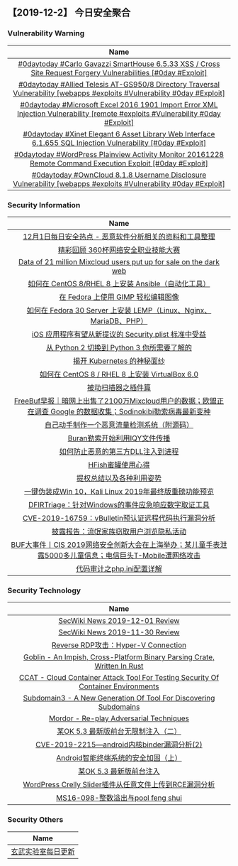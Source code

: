 
 ##   【2019-12-2】 今日安全聚合


###  						       							Vulnerability Warning

|                             Name                             |
| :----------------------------------------------------------: |
|[#0daytoday #Carlo Gavazzi SmartHouse 6.5.33 XSS / Cross Site Request Forgery Vulnerabilities [#0day #Exploit]](http://0day.today/exploits/33611)|
|[#0daytoday #Allied Telesis AT-GS950/8 Directory Traversal Vulnerability [webapps #exploits #Vulnerability #0day #Exploit]](http://0day.today/exploits/33610)|
|[#0daytoday #Microsoft Excel 2016 1901 Import Error XML Injection Vulnerability [remote #exploits #Vulnerability #0day #Exploit]](http://0day.today/exploits/33609)|
|[#0daytoday #Xinet Elegant 6 Asset Library Web Interface 6.1.655 SQL Injection Vulnerability [#0day #Exploit]](http://0day.today/exploits/33608)|
|[#0daytoday #WordPress Plainview Activity Monitor 20161228 Remote Command Execution Exploit [#0day #Exploit]](http://0day.today/exploits/33607)|
|[#0daytoday #OwnCloud 8.1.8 Username Disclosure Vulnerability  [webapps #exploits #Vulnerability #0day #Exploit]](http://0day.today/exploits/33606)|

### 						        							Security Information
|                             Name                                    |
| :----------------------------------------------------------: |
|[12月1日每日安全热点 - 恶意软件分析相关的资料和工具整理](https://www.anquanke.com/post/id/194038)|
|[精彩回顾  360杯网络安全职业技能大赛](https://www.anquanke.com/post/id/188684)|
|[Data of 21 million Mixcloud users put up for sale on the dark web](https://www.zdnet.com/article/data-of-21-million-mixcloud-users-put-up-for-sale-on-the-dark-web/#ftag=RSSbaffb68)|
|[如何在 CentOS 8/RHEL 8 上安装 Ansible（自动化工具）](https://linux.cn/article-11633-1.html?utm_source=rss&utm_medium=rss)|
|[在 Fedora 上使用 GIMP 轻松编辑图像](https://linux.cn/article-11632-1.html?utm_source=rss&utm_medium=rss)|
|[如何在 Fedora 30 Server 上安装 LEMP（Linux、Nginx、MariaDB、PHP）](https://linux.cn/article-11631-1.html?utm_source=rss&utm_medium=rss)|
|[iOS 应用程序有望从新提议的 Security.plist 标准中受益](https://linux.cn/article-11630-1.html?utm_source=rss&utm_medium=rss)|
|[从 Python 2 切换到 Python 3 你所需要了解的](https://linux.cn/article-11629-1.html?utm_source=rss&utm_medium=rss)|
|[揭开 Kubernetes 的神秘面纱](https://linux.cn/article-11628-1.html?utm_source=rss&utm_medium=rss)|
|[如何在 CentOS 8 / RHEL 8 上安装 VirtualBox 6.0](https://linux.cn/article-11627-1.html?utm_source=rss&utm_medium=rss)|
|[被动扫描器之插件篇](https://www.freebuf.com/articles/web/219818.html)|
|[FreeBuf早报｜暗网上出售了2100万Mixcloud用户的数据；欧盟正在调查 Google 的数据收集；Sodinokibi勒索病毒最新变种](https://www.freebuf.com/news/221610.html)|
|[自己动手制作一个恶意流量检测系统（附源码）](https://www.freebuf.com/articles/system/220565.html)|
|[Buran勒索开始利用IQY文件传播](https://www.freebuf.com/articles/system/220594.html)|
|[如何防止恶意的第三方DLL注入到进程](https://www.freebuf.com/articles/system/219198.html)|
|[HFish蜜罐使用心得](https://www.freebuf.com/vuls/220646.html)|
|[提权总结以及各种利用姿势](https://www.freebuf.com/articles/web/219970.html)|
|[一键伪装成Win 10，Kali Linux 2019年最终版重磅功能预览](https://www.freebuf.com/news/221582.html)|
|[DFIRTriage：针对Windows的事件应急响应数字取证工具](https://www.freebuf.com/articles/system/220240.html)|
|[CVE-2019-16759：vBulletin预认证远程代码执行漏洞分析](https://www.freebuf.com/vuls/218880.html)|
|[披露报告：流氓家族窃取用户浏览隐私活动](https://www.freebuf.com/articles/system/220670.html)|
|[BUF大事件丨CIS 2019网络安全创新大会在上海举办；某儿童手表泄露5000多儿童信息；电信巨头T-Mobile遭网络攻击](https://www.freebuf.com/news/221462.html)|
|[代码审计之php.ini配置详解](https://www.freebuf.com/articles/web/220084.html)|

### 						        							Security  Technology
|                             Name                                    |
| :----------------------------------------------------------: |
|[SecWiki News 2019-12-01 Review](http://www.sec-wiki.com/?2019-12-01)|
|[SecWiki News 2019-11-30 Review](http://www.sec-wiki.com/?2019-11-30)|
|[Reverse RDP攻击：Hyper-V Connection](https://www.4hou.com/technology/19747.html)|
|[Goblin - An Impish, Cross-Platform Binary Parsing Crate, Written In Rust](http://www.kitploit.com/2019/12/goblin-impish-cross-platform-binary.html)|
|[CCAT - Cloud Container Attack Tool For Testing Security Of Container Environments](http://www.kitploit.com/2019/12/ccat-cloud-container-attack-tool-for.html)|
|[Subdomain3 - A New Generation Of Tool For Discovering Subdomains](http://www.kitploit.com/2019/11/subdomain3-new-generation-of-tool-for.html)|
|[Mordor - Re-play Adversarial Techniques](http://www.kitploit.com/2019/11/mordor-re-play-adversarial-techniques.html)|
|[某OK 5.3 最新版前台无限制注入（二）](http://xz.aliyun.com/t/6831)|
|[CVE-2019-2215—android内核binder漏洞分析(2)](http://xz.aliyun.com/t/6853)|
|[Android智能终端系统的安全加固（上）](http://xz.aliyun.com/t/6852)|
|[某OK 5.3 最新版前台注入](http://xz.aliyun.com/t/6830)|
|[WordPress Crelly Slider插件从任意文件上传到RCE漏洞分析](http://xz.aliyun.com/t/6841)|
|[MS16-098-整数溢出与pool feng shui](http://xz.aliyun.com/t/6842)|

### 						        							Security  Others
|                             Name                                    |
| :----------------------------------------------------------: |
|[玄武实验室每日更新](https://weibo.com/p/1006065582522936/wenzhang?from=page_100606_profile&wvr=6&mod=wenzhangmore)|

